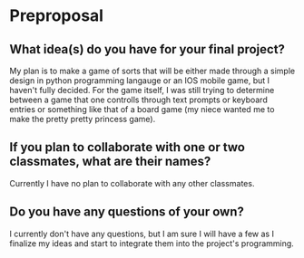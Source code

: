 # Preproposal

## What idea(s) do you have for your final project?

My plan is to make a game of sorts that will be either made through a simple design in python programming langauge or an IOS mobile game, but I haven't fully decided. For the game itself, I was still trying to determine between a game that one controlls through text prompts or keyboard entries or something like that of a board game (my niece wanted me to make the pretty pretty princess game).

## If you plan to collaborate with one or two classmates, what are their names?

Currently I have no plan to collaborate with any other classmates.

## Do you have any questions of your own?

I currently don't have any questions, but I am sure I will have a few as I finalize my ideas and start to integrate them into the project's programming.
